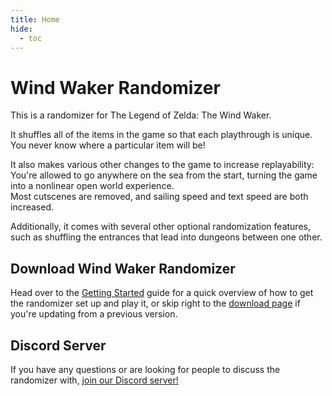 ```yaml
---
title: Home
hide:
  - toc
---
```


# Wind Waker Randomizer

This is a randomizer for The Legend of Zelda: The Wind Waker.

It shuffles all of the items in the game so that each playthrough is unique. You never know where a particular item will be!

It also makes various other changes to the game to increase replayability:  
You're allowed to go anywhere on the sea from the start, turning the game into a nonlinear open world experience.  
Most cutscenes are removed, and sailing speed and text speed are both increased.

Additionally, it comes with several other optional randomization features, such as shuffling the entrances that lead into dungeons between one other.

## Download Wind Waker Randomizer

Head over to the [Getting Started](getting-started.md) guide for a quick overview of how to get the randomizer set up and play it, or skip right to the [download page](download.md) if you're updating from a previous version.

## Discord Server

If you have any questions or are looking for people to discuss the randomizer with, [join our Discord server!](https://discord.gg/r2963mt)

